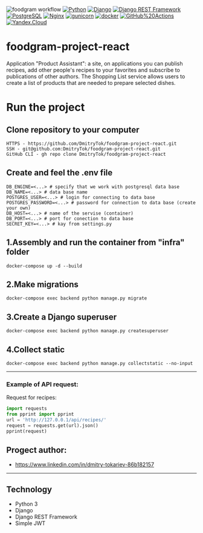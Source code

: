 ![foodgram workflow](https://github.com/DmitryTok/foodgram-project-react/actions/workflows/main.yml/badge.svg)
[![Python](https://img.shields.io/badge/-Python-464646?style=flat-square&logo=Python)](https://www.python.org/)
[![Django](https://img.shields.io/badge/-Django-464646?style=flat-square&logo=Django)](https://www.djangoproject.com/)
[![Django REST Framework](https://img.shields.io/badge/-Django%20REST%20Framework-464646?style=flat-square&logo=Django%20REST%20Framework)](https://www.django-rest-framework.org/)
[![PostgreSQL](https://img.shields.io/badge/-PostgreSQL-464646?style=flat-square&logo=PostgreSQL)](https://www.postgresql.org/)
[![Nginx](https://img.shields.io/badge/-NGINX-464646?style=flat-square&logo=NGINX)](https://nginx.org/ru/)
[![gunicorn](https://img.shields.io/badge/-gunicorn-464646?style=flat-square&logo=gunicorn)](https://gunicorn.org/)
[![docker](https://img.shields.io/badge/-Docker-464646?style=flat-square&logo=docker)](https://www.docker.com/)
[![GitHub%20Actions](https://img.shields.io/badge/-GitHub%20Actions-464646?style=flat-square&logo=GitHub%20actions)](https://github.com/features/actions)
[![Yandex.Cloud](https://img.shields.io/badge/-Yandex.Cloud-464646?style=flat-square&logo=Yandex.Cloud)](https://cloud.yandex.ru/)
# foodgram-project-react
Application "Product Assistant": a site, on applications you can publish recipes, add other people's recipes to your favorites and subscribe to publications of other authors. The Shopping List service allows users to create a list of products that are needed to prepare selected dishes.

# Run the project
## Clone repository to your computer
```
HTTPS - https://github.com/DmitryTok/foodgram-project-react.git
SSH - git@github.com:DmitryTok/foodgram-project-react.git
GitHub CLI - gh repo clone DmitryTok/foodgram-project-react
```
## Create and feel the .env file
```
DB_ENGINE=<...> # specify that we work with postgresql data base
DB_NAME=<...> # data base name
POSTGRES_USER=<...> # login for connecting to data base
POSTGRES_PASSWORD=<...> # password for connection to data base (create your own)
DB_HOST=<...> # name of the servise (container)
DB_PORT=<...> # port for conection to data base
SECRET_KEY=<...> # kay from settings.py
```
## 1.Assembly and run the container from "infra" folder
```
docker-compose up -d --build
```
## 2.Make migrations
```
docker-compose exec backend python manage.py migrate
```
## 3.Create a Django superuser
```
docker-compose exec backend python manage.py createsuperuser
```
## 4.Collect static
```
docker-compose exec backend python manage.py collectstatic --no-input
```
***
### Example of API request:

Request for recipes:
```python
import requests
from pprint import pprint
url = 'http://127.0.0.1/api/recipes/'
request = requests.get(url).json()
pprint(request)
```
## Progect author:
* https://www.linkedin.com/in/dmitry-tokariev-86b182157
***
## Technology

- Python 3
- Django
- Django REST Framework
- Simple JWT